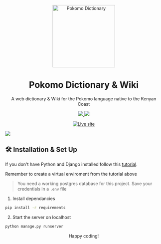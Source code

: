 <p align="center">
  <img alt="Pokomo Dictionary" src="https://user-images.githubusercontent.com/74467681/172964054-2c89c843-ac41-48c6-9e37-71ea992a52f4.svg" width="200" />
</p>
<h1 align="center">
  Pokomo Dictionary & Wiki
</h1>
<p align="center">
  A web dictionary & Wiki for the Pokomo language native to the Kenyan Coast
</p>
<p align="center">
  <a href="https://python.org/" target="_blank">
    <img src="https://img.shields.io/badge/Python-v3.9-green"/>
  </a>
  <a href="https://djangoproject.com/" target="_blank">
  <img src="https://img.shields.io/badge/Django-v4.0-2ea44f"/>
  </a>
</p>
<p align="center">
  <a href="https://pokomo.fly.dev/" target="_blank">
    <img alt="Live site" src="https://img.shields.io/badge/Live-Deploy-informational">
  </a>
</p>
<img src="https://github.com/Barissa-Imran/pokomo/assets/74467681/1f40c5bb-b4b0-4c69-96c7-6713e6d34c95" />

## 🛠 Installation & Set Up

If you don't have Python and Django installed follow this [tutorial](https://docs.djangoproject.com/en/4.0/intro/install/).

Remember to create a virtual enviroment from the tutorial above

> You need a working postgres database for this project. Save your credentials in a `.env` file

1. Install dependancies

```sh
pip install -r requirements
```

2. Start the server on localhost

```sh
python manage.py runserver
```

<p align="center">Happy coding!</p>
